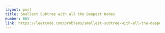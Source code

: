 ```yaml
---
layout: post
title: Smallest Subtree with all the Deepest Nodes
number: 865
link: https://leetcode.com/problems/smallest-subtree-with-all-the-deepest-nodes
---
```


